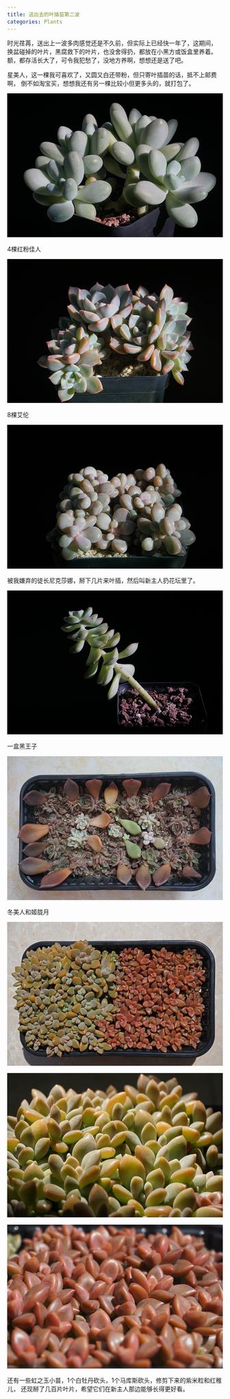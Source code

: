 ```yaml
---
title: 送出去的叶插苗第二波
categories: Plants
---
```


时光荏苒，送出上一波多肉感觉还是不久前，但实际上已经快一年了，这期间，
换盆碰掉的叶片，黑腐救下的叶片，也没舍得扔，都放在小黑方或饭盒里养着。
额，都存活长大了，可令我犯愁了，没地方养啊，想想还是送了吧。

星美人，这一棵我可喜欢了，又圆又白还带粉，但只寄叶插苗的话，抵不上邮费啊，
倒不如淘宝买，想想我还有另一棵比较小但更多头的，就打包了。

![星美人](/assets/posts-img/20180906/DSC00558.JPG)

<!-- more -->

4棵红粉佳人

![红粉佳人](/assets/posts-img/20180906/DSC00561.JPG)

8棵艾伦

![艾伦](/assets/posts-img/20180906/DSC00564.JPG)

被我嫌弃的徒长尼克莎娜，掰下几片来叶插，然后叫新主人扔花坛里了。

![尼克莎娜](/assets/posts-img/20180906/DSC00556.JPG)

一盒黑王子

![黑王子叶插苗](/assets/posts-img/20180906/DSC00753.JPG)

冬美人和姬胧月

![叶插苗](/assets/posts-img/20180906/DSC00596.JPG)

![冬美人叶插苗](/assets/posts-img/20180906/DSC00586.JPG)

![姬胧月叶插苗](/assets/posts-img/20180906/DSC00599.JPG)

还有一些虹之玉小苗，1个白牡丹砍头，1个马库斯砍头，修剪下来的紫米粒和红稚儿，
还现掰了几百片叶片，希望它们在新主人那边能够长得更好看。
